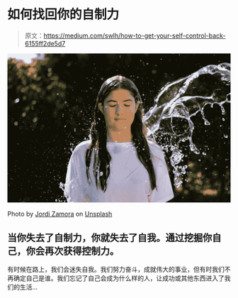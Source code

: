 # 如何找回你的自制力

> 原文：<https://medium.com/swlh/how-to-get-your-self-control-back-6155ff2de5d7>

![](img/4cc1290dab1975d7611fa8e80463bdaf.png)

Photo by [Jordi Zamora](https://unsplash.com/@jordi_catalonia?utm_source=medium&utm_medium=referral) on [Unsplash](https://unsplash.com?utm_source=medium&utm_medium=referral)

## 当你失去了自制力，你就失去了自我。通过挖掘你自己，你会再次获得控制力。

有时候在路上，我们会迷失自我。我们努力奋斗，成就伟大的事业，但有时我们不再确定自己是谁。我们忘记了自己会成为什么样的人，让成功或其他东西进入了我们的生活…